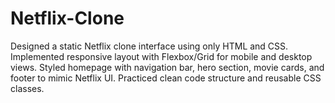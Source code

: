# Netflix-Clone
Designed a static Netflix clone interface using only HTML and CSS.  Implemented responsive layout with Flexbox/Grid for mobile and desktop views.  Styled homepage with navigation bar, hero section, movie cards, and footer to mimic Netflix UI.  Practiced clean code structure and reusable CSS classes.
